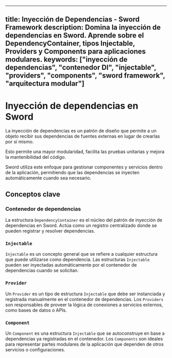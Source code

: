
---
title: Inyección de Dependencias - Sword Framework
description: Domina la inyección de dependencias en Sword. Aprende sobre el DependencyContainer, tipos Injectable, Providers y Components para aplicaciones modulares.
keywords: ["inyección de dependencias", "contenedor DI", "injectable", "providers", "components", "sword framework", "arquitectura modular"]
---

# Inyección de dependencias en Sword

La inyección de dependencias es un patrón de diseño que permite a un objeto recibir sus dependencias de fuentes externas en lugar de crearlas por sí mismo. 

Esto permite una mayor modularidad, facilita las pruebas unitarias y mejora la mantenibilidad del código.

Sword utiliza este enfoque para gestionar componentes y servicios dentro de la aplicación, permitiendo que las dependencias se inyecten automáticamente cuando sea necesario.

## Conceptos clave

### Contenedor de dependencias

La estructura `DependencyContainer` es el núcleo del patrón de inyección de dependencias en Sword. Actúa como un registro centralizado donde se pueden registrar y resolver dependencias.

### `Injectable`

`Injectable` es un concepto general que se refiere a cualquier estructura que puede utilizarse como dependencia. Las estructuras `Injectable` pueden ser inyectadas automáticamente por el contenedor de dependencias cuando se solicitan.

### `Provider`

Un `Provider` es un tipo de estructura `Injectable` que debe ser instanciada y registrada manualmente en el contenedor de dependencias. Los `Providers` son responsables de proveer la lógica de conexiones a servicios externos, como bases de datos o APIs.

### `Component`

Un `Component` es una estructura `Injectable` que se autoconstruye en base a dependencias ya registradas en el contenedor. Los `Components` son ideales para representar partes modulares de la aplicación que dependen de otros servicios o configuraciones.